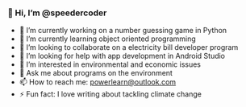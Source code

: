 ### 👋 Hi, I’m @speedercoder

- 🔭 I’m currently working on a number guessing game in Python
- 🌱 I’m currently learning object oriented programming
- 👯 I’m looking to collaborate on a electricity bill developer program
- 🤔 I’m looking for help with app development in Android Studio
- 👀 I’m interested in environmental and economic issues
- 💬 Ask me about programs on the environment
- 📫 How to reach me: powerlearn@outlook.com
- ⚡ Fun fact: I love writing about tackling climate change

<!--
**speedercoder/speedercoder** is a ✨ _special_ ✨ repository because its `README.md` (this file) appears on your GitHub profile.
-->
